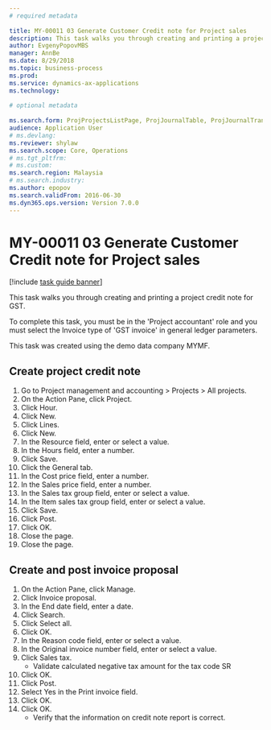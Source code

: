 ```yaml
--- 
# required metadata 
 
title: MY-00011 03 Generate Customer Credit note for Project sales
description: This task walks you through creating and printing a project credit note for GST. 
author: EvgenyPopovMBS
manager: AnnBe 
ms.date: 8/29/2018
ms.topic: business-process 
ms.prod:  
ms.service: dynamics-ax-applications 
ms.technology:  
 
# optional metadata 
 
ms.search.form: ProjProjectsListPage, ProjJournalTable, ProjJournalTransEmpl, ResourceLookup, TaxGroupLookup, ProjInvoiceProposalCreateLines, ProjInvoiceProposalDetail, CustInvoiceJourLookup_MY, TaxTmpWorkTrans, ProjInvoiceEditLines,  SysOperationSandboxForm   
audience: Application User 
# ms.devlang:  
ms.reviewer: shylaw
ms.search.scope: Core, Operations 
# ms.tgt_pltfrm:  
# ms.custom:  
ms.search.region: Malaysia
# ms.search.industry: 
ms.author: epopov
ms.search.validFrom: 2016-06-30 
ms.dyn365.ops.version: Version 7.0.0 
---
```

# MY-00011 03 Generate Customer Credit note for Project sales

[!include [task guide banner](../../includes/task-guide-banner.md)]

This task walks you through creating and printing a project credit note for GST.



To complete this task, you must be in the 'Project accountant' role and you must select the Invoice type of 'GST invoice' in general ledger parameters.

This task was created using the demo data company MYMF.




## Create project credit note
1. Go to Project management and accounting > Projects > All projects.
2. On the Action Pane, click Project.
3. Click Hour.
4. Click New.
5. Click Lines.
6. Click New.
7. In the Resource field, enter or select a value.
8. In the Hours field, enter a number.
9. Click Save.
10. Click the General tab.
11. In the Cost price field, enter a number.
12. In the Sales price field, enter a number.
13. In the Sales tax group field, enter or select a value.
14. In the Item sales tax group field, enter or select a value.
15. Click Save.
16. Click Post.
17. Click OK.
18. Close the page.
19. Close the page.

## Create and post invoice proposal
1. On the Action Pane, click Manage.
2. Click Invoice proposal.
3. In the End date field, enter a date.
4. Click Search.
5. Click Select all.
6. Click OK.
7. In the Reason code field, enter or select a value.
8. In the Original invoice number field, enter or select a value.
9. Click Sales tax.
    * Validate calculated negative tax amount for the tax code SR  
10. Click OK.
11. Click Post.
12. Select Yes in the Print invoice field.
13. Click OK.
14. Click OK.
    * Verify that the information on credit note report is correct.  

